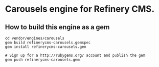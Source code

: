 # Carousels engine for Refinery CMS.

## How to build this engine as a gem

    cd vendor/engines/carousels
    gem build refinerycms-carousels.gemspec
    gem install refinerycms-carousels.gem
    
    # Sign up for a http://rubygems.org/ account and publish the gem
    gem push refinerycms-carousels.gem